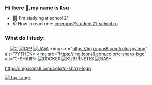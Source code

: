 ### Hi there 👋, my name is Ksu

- 👩‍🎓 I'm studying at school 21
- 📫 How to reach me: cmerope@student.21-school.ru

### What do I study:

&nbsp;&nbsp;&nbsp;&nbsp;<a href="https://github.com/Cmerope/C_Projects_School21" target="_blank"><img src="https://img.icons8.com/color/48/000000/c-programming.png" alt="C"></a>
<a href="https://github.com/Cmerope/CPP_Piscine_School21" target="_blank"><img src="https://img.icons8.com/color/48/000000/c-plus-plus-logo.png" alt="CPP"></a>
<a href="https://github.com/Cmerope/Java_Piscine_School21" target="_blank"><img src="https://img.icons8.com/color/48/000000/java.png" alt="JAVA"></a>
<img src="https://img.icons8.com/color/python" alt="PYTHON>
<img src="https://img.icons8.com/color/c-sharp-logo" alt="C-SHARP>
<img src="https://img.icons8.com/color/48/000000/docker.png" alt="DOCKER"/>
<img src="https://img.icons8.com/color/48/000000/kubernetes.png" alt="KUBERNETES"/>
<img src="https://img.icons8.com/plasticine/48/000000/bash.png" alt="BASH"/> 
  
  https://img.icons8.com/color/c-sharp-logo
 

[![Top Langs](https://github-readme-stats.vercel.app/api/top-langs/?username=Cmerope&langs_count=10&layout=compact)](https://github.com/anuraghazra/github-readme-stats)
